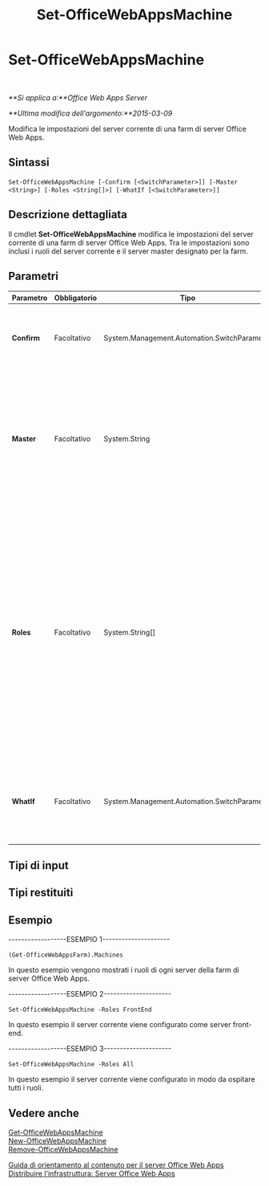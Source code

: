 ﻿---
title: Set-OfficeWebAppsMachine
TOCTitle: Set-OfficeWebAppsMachine
ms:assetid: aeba2638-be88-4030-80fe-7e4bcd30309b
ms:mtpsurl: https://technet.microsoft.com/it-it/library/JJ219448(v=office.15)
ms:contentKeyID: 49652285
ms.date: 12/23/2017
mtps_version: v=office.15
ms.translationtype: HT
---

# Set-OfficeWebAppsMachine

 

_**Si applica a:**Office Web Apps Server_

_**Ultima modifica dell'argomento:**2015-03-09_

Modifica le impostazioni del server corrente di una farm di server Office Web Apps.

## Sintassi

    Set-OfficeWebAppsMachine [-Confirm [<SwitchParameter>]] [-Master <String>] [-Roles <String[]>] [-WhatIf [<SwitchParameter>]]

## Descrizione dettagliata

Il cmdlet **Set-OfficeWebAppsMachine** modifica le impostazioni del server corrente di una farm di server Office Web Apps. Tra le impostazioni sono inclusi i ruoli del server corrente e il server master designato per la farm.

## Parametri


<table>
<colgroup>
<col style="width: 25%" />
<col style="width: 25%" />
<col style="width: 25%" />
<col style="width: 25%" />
</colgroup>
<thead>
<tr class="header">
<th>Parametro</th>
<th>Obbligatorio</th>
<th>Tipo</th>
<th>Descrizione</th>
</tr>
</thead>
<tbody>
<tr class="odd">
<td><p><strong>Confirm</strong></p></td>
<td><p>Facoltativo</p></td>
<td><p>System.Management.Automation.SwitchParameter</p></td>
<td><p>Richiede la conferma prima di eseguire il comando. Per ulteriori informazioni, digitare il comando seguente: <strong>get-help about_commonparameters</strong></p></td>
</tr>
<tr class="even">
<td><p><strong>Master</strong></p></td>
<td><p>Facoltativo</p></td>
<td><p>System.String</p></td>
<td><p></p>
<p>Specifica il server in cui vengono archiviati i file di configurazione della farm master.</p>
<p>Se si imposta il server locale come master, sarà necessario eseguire <strong>Set-OfficeWebAppsMachine -Master</strong> in tutti i server restanti della farm di server Office Web Apps in modo che puntino al nuovo master.</p></td>
</tr>
<tr class="odd">
<td><p><strong>Roles</strong></p></td>
<td><p>Facoltativo</p></td>
<td><p>System.String[]</p></td>
<td><p>Specifica l'elenco di ruoli del server da assegnare al server locale, separati da virgole.</p>
<p>I tipi di ruoli sono i seguenti:</p>
<p><strong>All</strong></p>
<p><strong>FrontEnd</strong></p>
<p><strong>WordBackEnd</strong></p>
<p><strong>ExcelBackEnd</strong></p>
<p><strong>PowerPointBackEnd</strong></p>
<div class="alert">
<table>
<thead>
<tr class="header">
<th><img src="images/JJ219448.important(Office.15).gif" title="Importante" alt="Importante" /><strong>Importante:</strong></th>
</tr>
</thead>
<tbody>
<tr class="odd">
<td>È consigliabile che in tutti i server di una farm di server Office Web Apps vengano eseguiti tutti i ruoli. L'assegnazione di ruoli non si rivela utile finché nella farm di server Office Web Apps non sono contenuti circa 50 server.</td>
</tr>
</tbody>
</table>

</div></td>
</tr>
<tr class="even">
<td><p><strong>WhatIf</strong></p></td>
<td><p>Facoltativo</p></td>
<td><p>System.Management.Automation.SwitchParameter</p></td>
<td><p>Visualizza un messaggio che illustra gli effetti del comando anziché eseguire il comando. Per ulteriori informazioni, digitare il comando seguente: <strong>get-help about_commonparameters</strong></p></td>
</tr>
</tbody>
</table>


## Tipi di input

## Tipi restituiti

## Esempio

\------------------ESEMPIO 1---------------------

    (Get-OfficeWebAppsFarm).Machines

In questo esempio vengono mostrati i ruoli di ogni server della farm di server Office Web Apps.

\------------------ESEMPIO 2---------------------

    Set-OfficeWebAppsMachine -Roles FrontEnd

In questo esempio il server corrente viene configurato come server front-end.

\------------------ESEMPIO 3---------------------

    Set-OfficeWebAppsMachine -Roles All

In questo esempio il server corrente viene configurato in modo da ospitare tutti i ruoli.

## Vedere anche


[Get-OfficeWebAppsMachine](get-officewebappsmachine.md)  
[New-OfficeWebAppsMachine](new-officewebappsmachine.md)  
[Remove-OfficeWebAppsMachine](remove-officewebappsmachine.md)  


[Guida di orientamento al contenuto per il server Office Web Apps](content-roadmap-for-office-web-apps-server.md)  
[Distribuire l'infrastruttura: Server Office Web Apps](deploy-the-infrastructure-office-web-apps-server.md)  
  

[](deploy-the-infrastructure-office-web-apps-server.md)

